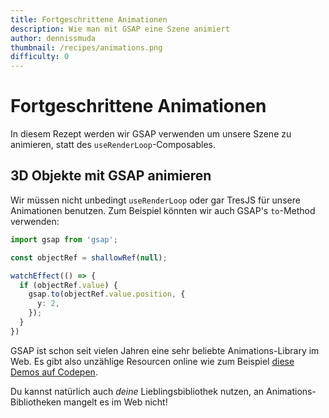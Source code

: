 ```yaml
---
title: Fortgeschrittene Animationen
description: Wie man mit GSAP eine Szene animiert
author: dennissmuda
thumbnail: /recipes/animations.png
difficulty: 0
---
```


# Fortgeschrittene Animationen

In diesem Rezept werden wir GSAP verwenden um unsere Szene zu animieren, statt des `useRenderLoop`-Composables.

<StackBlitzEmbed project-id="tresjs-advanced-animations" />

## 3D Objekte mit GSAP animieren

Wir müssen nicht unbedingt `useRenderLoop` oder gar TresJS für unsere Animationen benutzen. Zum Beispiel könnten wir auch GSAP's `to`-Method verwenden:

```ts
import gsap from 'gsap';

const objectRef = shallowRef(null);

watchEffect(() => {
  if (objectRef.value) {
    gsap.to(objectRef.value.position, {
      y: 2,
    });
  }
})
```

GSAP ist schon seit vielen Jahren eine sehr beliebte Animations-Library im Web. Es gibt also unzählige Resourcen online wie zum Beispiel [diese Demos auf Codepen](https://codepen.io/GreenSock).

Du kannst natürlich auch _deine_ Lieblingsbibliothek nutzen, an Animations-Bibliotheken mangelt es im Web nicht!
